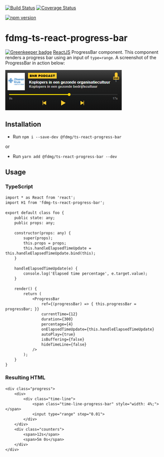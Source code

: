 [![Build Status](https://travis-ci.org/FDMediagroep/fdmg-ts-react-progress-bar.svg?branch=master)](https://travis-ci.org/FDMediagroep/fdmg-ts-react-progress-bar)
[![Coverage Status](https://coveralls.io/repos/github/FDMediagroep/fdmg-ts-react-progress-bar/badge.svg?branch=master)](https://coveralls.io/github/FDMediagroep/fdmg-ts-react-progress-bar?branch=master)

[![npm version](https://badge.fury.io/js/%40fdmg%2Fts-react-progress-bar.svg)](https://badge.fury.io/js/%40fdmg%2Fts-react-progress-bar)

# fdmg-ts-react-progress-bar

[![Greenkeeper badge](https://badges.greenkeeper.io/FDMediagroep/fdmg-ts-react-progress-bar.svg)](https://greenkeeper.io/)
[ReactJS](https://reactjs.org/) ProgressBar component. This component renders a progress bar using an input of 
`type=range`. A screenshot of the ProgressBar in action below:

![alt text](https://github.com/FDMediagroep/fdmg-ts-react-progress-bar/blob/master/demo/screenshots/audio-widget.png)

## Installation
- Run `npm i --save-dev @fdmg/ts-react-progress-bar`

or

- Run `yarn add @fdmg/ts-react-progress-bar --dev`

## Usage
### TypeScript
```
import * as React from 'react';
import H1 from 'fdmg-ts-react-progress-bar';

export default class foo {
    public state: any;
    public props: any;

    constructor(props: any) {
        super(props);
        this.props = props;
        this.handleElapsedTimeUpdate = this.handleElapsedTimeUpdate.bind(this);
    }
    
    handleElapsedTimeUpdate(e) {
        console.log('Elapsed time percentage', e.target.value);
    }

    render() {
        return (
            <ProgressBar
                ref={(progressBar) => { this.progressBar = progressBar; }}
                currentTime={12}
                duration={300}
                percentage={4}
                onElapsedTimeUpdate={this.handleElapsedTimeUpdate}
                autoPlay={true}
                isBuffering={false}
                hideTimeLine={false}
            />
        );
    }
}
```

### Resulting HTML
```
<div class="progress">
    <div>
        <div class="time-line">
            <span class="time-line-progress-bar" style="width: 4%;"></span>
            <input type="range" step="0.01">
        </div>
    </div>
    <div class="counters">
        <span>12s</span>
        <span>5m 0s</span>
    </div>
</div>
```
